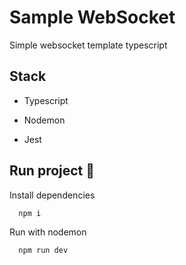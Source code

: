 # Sample WebSocket

 Simple websocket template typescript

## Stack

- Typescript

- Nodemon

- Jest

## Run project 🚀

 Install dependencies

```bash
  npm i
```

 Run with nodemon

```bash
  npm run dev
```
